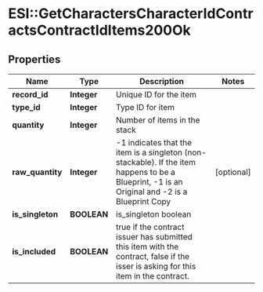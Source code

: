 # ESI::GetCharactersCharacterIdContractsContractIdItems200Ok

## Properties
Name | Type | Description | Notes
------------ | ------------- | ------------- | -------------
**record_id** | **Integer** | Unique ID for the item | 
**type_id** | **Integer** | Type ID for item | 
**quantity** | **Integer** | Number of items in the stack | 
**raw_quantity** | **Integer** | -1 indicates that the item is a singleton (non-stackable). If the item happens to be a Blueprint, -1 is an Original and -2 is a Blueprint Copy | [optional] 
**is_singleton** | **BOOLEAN** | is_singleton boolean | 
**is_included** | **BOOLEAN** | true if the contract issuer has submitted this item with the contract, false if the isser is asking for this item in the contract. | 


